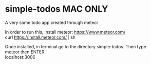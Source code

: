 simple-todos MAC ONLY
============

A very some todo app created through meteor

In order to run this, install meteor: https://www.meteor.com/ <br>
curl https://install.meteor.com/ | sh

Once installed, in terminal go to the directory simple-todos. Then type meteor then ENTER.<br>
localhost:3000
